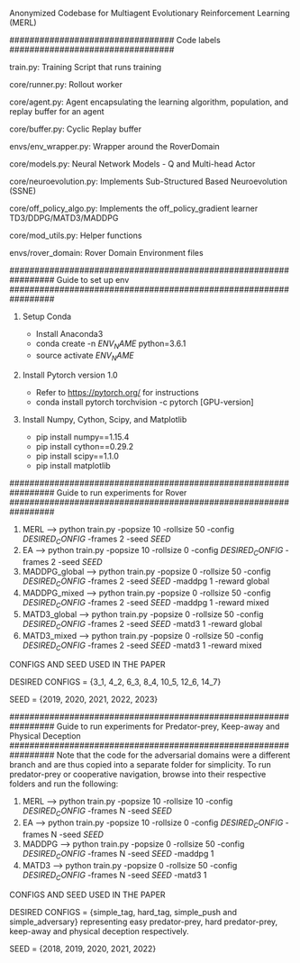 Anonymized Codebase for Multiagent Evolutionary Reinforcement Learning (MERL)

#################################
          Code labels
#################################

train.py: Training Script that runs training

core/runner.py: Rollout worker

core/agent.py: Agent encapsulating the learning algorithm, population, and replay buffer for an agent

core/buffer.py: Cyclic Replay buffer

envs/env_wrapper.py: Wrapper around the RoverDomain 

core/models.py: Neural Network Models - Q and Multi-head Actor

core/neuroevolution.py: Implements Sub-Structured Based Neuroevolution (SSNE) 

core/off_policy_algo.py: Implements the off_policy_gradient learner TD3/DDPG/MATD3/MADDPG

core/mod_utils.py: Helper functions

envs/rover_domain: Rover Domain Environment files


################################################################# 
Guide to set up env
################################################################# 

1. Setup Conda
    - Install Anaconda3
    - conda create -n $ENV_NAME$ python=3.6.1
    - source activate $ENV_NAME$

2. Install Pytorch version 1.0
    - Refer to https://pytorch.org/ for instructions
    - conda install pytorch torchvision -c pytorch [GPU-version]

3. Install Numpy, Cython, Scipy, and Matplotlib
    - pip install numpy==1.15.4
    - pip install cython==0.29.2
    - pip install scipy==1.1.0
    - pip install matplotlib
    

################################################################# 
Guide to run experiments for Rover
################################################################# 

1. MERL --> python train.py -popsize 10 -rollsize 50 -config $DESIRED_CONFIG$ -frames 2 -seed $SEED$
2. EA --> python train.py -popsize 10 -rollsize 0 -config $DESIRED_CONFIG$ -frames 2 -seed $SEED$
3. MADDPG_global --> python train.py -popsize 0 -rollsize 50 -config $DESIRED_CONFIG$ -frames 2 -seed $SEED$ -maddpg 1 -reward global
4. MADDPG_mixed --> python train.py -popsize 0 -rollsize 50 -config $DESIRED_CONFIG$ -frames 2 -seed $SEED$ -maddpg 1 -reward mixed
5. MATD3_global --> python train.py -popsize 0 -rollsize 50 -config $DESIRED_CONFIG$ -frames 2 -seed $SEED$ -matd3 1 -reward global
6. MATD3_mixed --> python train.py -popsize 0 -rollsize 50 -config $DESIRED_CONFIG$ -frames 2 -seed $SEED$ -matd3 1 -reward mixed

CONFIGS AND SEED USED IN THE PAPER 

DESIRED CONFIGS = {3_1, 4_2, 6_3, 8_4, 10_5, 12_6, 14_7} 

SEED = {2019, 2020, 2021, 2022, 2023} 


################################################################# 
Guide to run experiments for Predator-prey, Keep-away and Physical Deception
################################################################# 
Note that the code for the adversarial domains were a different branch and are thus copied into a separate folder for simplicity.
To run predator-prey or cooperative navigation, browse into their respective folders and run the following:


1. MERL --> python train.py -popsize 10 -rollsize 10 -config $DESIRED_CONFIG$ -frames N -seed $SEED$
2. EA --> python train.py -popsize 10 -rollsize 0 -config $DESIRED_CONFIG$ -frames N -seed $SEED$
3. MADDPG --> python train.py -popsize 0 -rollsize 50 -config $DESIRED_CONFIG$ -frames N -seed $SEED$ -maddpg 1 
4. MATD3 --> python train.py -popsize 0 -rollsize 50 -config $DESIRED_CONFIG$ -frames N -seed $SEED$ -matd3 1 


CONFIGS AND SEED USED IN THE PAPER 

DESIRED CONFIGS = {simple_tag, hard_tag, simple_push and simple_adversary} representing easy predator-prey, hard predator-prey, keep-away and physical deception respectively. 

SEED = {2018, 2019, 2020, 2021, 2022} 
